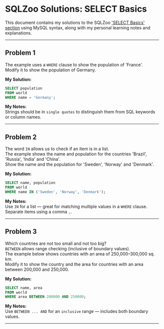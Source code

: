 # SQLZoo Solutions: SELECT Basics

This document contains my solutions to the SQLZoo ['SELECT Basics' section](https://sqlzoo.net/wiki/SELECT_basics) using MySQL syntax, along with my personal learning notes and explanations.


---

## Problem 1
The example uses a `WHERE` clause to show the population of 'France'.  
Modify it to show the population of Germany.

**My Solution:**

```sql
SELECT population 
FROM world
WHERE name = 'Germany';
```

**My Notes:**  
Strings should be in `single quotes` to distinguish them from SQL keywords or column names.

---

## Problem 2
The word `IN` allows us to check if an item is in a list.  
The example shows the name and population for the countries 'Brazil', 'Russia', 'India' and 'China'.  
Show the name and the population for 'Sweden', 'Norway' and 'Denmark'.

**My Solution:**

```sql
SELECT name, population 
FROM world
WHERE name IN ('Sweden', 'Norway', 'Denmark');
```

**My Notes:**  
Use `IN` for a list — great for matching multiple values in a `WHERE` clause.  
Separate items using a comma `,`.

---

## Problem 3
Which countries are not too small and not too big?  
`BETWEEN` allows range checking (inclusive of boundary values).  
The example below shows countries with an area of 250,000–300,000 sq. km.  
Modify it to show the country and the area for countries with an area between 200,000 and 250,000.

**My Solution:**

```sql
SELECT name, area 
FROM world
WHERE area BETWEEN 200000 AND 250000;
```

**My Notes:**  
Use `BETWEEN ... AND` for an `inclusive` range — includes both boundary values.

---
